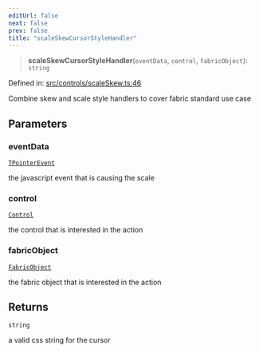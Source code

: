 ```yaml
---
editUrl: false
next: false
prev: false
title: "scaleSkewCursorStyleHandler"
---
```


> **scaleSkewCursorStyleHandler**(`eventData`, `control`, `fabricObject`): `string`

Defined in: [src/controls/scaleSkew.ts:46](https://github.com/fabricjs/fabric.js/blob/8748628df7e9de00ba77413bfc3ad9e9fe9d4f30/src/controls/scaleSkew.ts#L46)

Combine skew and scale style handlers to cover fabric standard use case

## Parameters

### eventData

[`TPointerEvent`](/api/type-aliases/tpointerevent/)

the javascript event that is causing the scale

### control

[`Control`](/api/classes/control/)

the control that is interested in the action

### fabricObject

[`FabricObject`](/api/classes/fabricobject/)

the fabric object that is interested in the action

## Returns

`string`

a valid css string for the cursor
